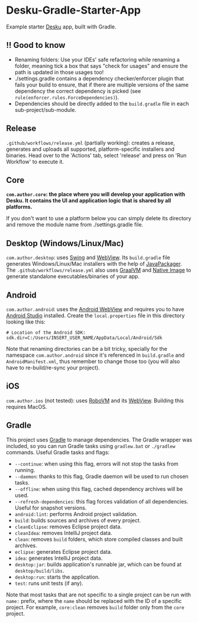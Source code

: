 # Desku-Gradle-Starter-App
Example starter [Desku](https://github.com/Osiris-Team/Desku) app, built with Gradle.

## ‼️ Good to know
- Renaming folders: Use your IDEs' safe refactoring while renaming a folder,
meaning tick a box that says "check for usages" and ensure the path is updated in those usages too!
- ./settings.gradle contains a dependency checker/enforcer plugin that fails your build to ensure, that if there are multiple versions
of the same dependency the correct dependency is picked (see `rule(enforcer.rules.ForceDependencies)`).
- Dependencies should be directly added to the `build.gradle` file in each sub-project/sub-module.

## Release
`.github/workflows/release.yml` (partially working): creates a release, generates and uploads
all supported, platform-specific installers and binaries. Head over to the 'Actions' tab,
select 'release' and press on 'Run Workflow' to execute it.

## Core 
**`com.author.core`: the place where you will
develop your application with Desku. It contains the UI and application logic that
is shared by all platforms.**

If you don't want to use a platform below you can simply delete its directory
and remove the module name from ./settings.gradle file.

## Desktop (Windows/Linux/Mac)
`com.author.desktop`: uses [Swing](https://de.wikipedia.org/wiki/Swing_(Java)) and [WebView](https://github.com/webview/webview_java). 
Its `build.gradle` file generates Windows/Linux/Mac installers with the help of [JavaPackager](https://github.com/fvarrui/JavaPackager).
The `.github/workflows/release.yml` also uses [GraalVM](https://www.graalvm.org/) and [Native Image](https://www.graalvm.org/22.0/reference-manual/native-image/) 
to generate standalone executables/binaries of your app.

## Android
`com.author.android`: uses the [Android WebView](https://developer.android.com/reference/android/webkit/WebView) and requires you
to have [Android Studio](https://developer.android.com/studio) installed.
Create the `local.properties` file in this directory looking like this:
```properties
# Location of the Android SDK:
sdk.dir=C:/Users/INSERT_USER_NAME/AppData/Local/Android/Sdk
```
Note that renaming directories can be a bit tricky, specially for the namespace `com.author.android`
since it's referenced in `build.gradle` and `AndroidManifest.xml`, thus remember to
change those too (you will also have to re-build/re-sync your project).

## iOS
`com.author.ios` (not tested): uses [RoboVM](https://github.com/MobiVM/robovm) and its [WebView](https://github.com/robovm/robovm-samples/blob/master/ios-no-ib/samplewebapp-no-ib/src/main/java/org/robovm/samples/samplewebapp/ui/WebViewController.java).
Building this requires MacOS.

## Gradle
This project uses [Gradle](http://gradle.org/) to manage dependencies.
The Gradle wrapper was included, so you can run Gradle tasks using `gradlew.bat` or `./gradlew` commands.
Useful Gradle tasks and flags:

- `--continue`: when using this flag, errors will not stop the tasks from running.
- `--daemon`: thanks to this flag, Gradle daemon will be used to run chosen tasks.
- `--offline`: when using this flag, cached dependency archives will be used.
- `--refresh-dependencies`: this flag forces validation of all dependencies. Useful for snapshot versions.
- `android:lint`: performs Android project validation.
- `build`: builds sources and archives of every project.
- `cleanEclipse`: removes Eclipse project data.
- `cleanIdea`: removes IntelliJ project data.
- `clean`: removes `build` folders, which store compiled classes and built archives.
- `eclipse`: generates Eclipse project data.
- `idea`: generates IntelliJ project data.
- `desktop:jar`: builds application's runnable jar, which can be found at `desktop/build/libs`.
- `desktop:run`: starts the application.
- `test`: runs unit tests (if any).

Note that most tasks that are not specific to a single project can be run with `name:` prefix, where the `name` should be replaced with the ID of a specific project.
For example, `core:clean` removes `build` folder only from the `core` project.
